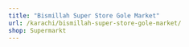 ```yaml
---
title: "Bismillah Super Store Gole Market"
url: /karachi/bismillah-super-store-gole-market/
shop: Supermarkt
---
```

